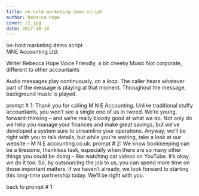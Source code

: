 ```yaml
---
title: on-hold marketing demo script
author: Rebecca Hope
cover: /2.jpg
date: 2017-10-18
---
```


on-hold marketing demo script	
MNE Accounting Ltd: 

<!--more-->


Writer	Rebecca Hope
Voice	Friendly, a bit cheeky
Music	Not corporate, different to other accountants

Audio messages play continuously, on a loop. The caller hears whatever part of the message is playing at that moment. Throughout the message, background music is played. 

prompt # 1:
Thank you for calling M N E Accounting. Unlike traditional stuffy accountants, you won’t see a single one of us in tweed. We’re young, forward-thinking – and we’re really bloody good at what we do. Not only do we help you manage your finances and make great savings, but we’ve developed a system sure to streamline your operations. Anyway, we’ll be right with you to talk details, but while you’re waiting, take a look at our website – M N E accounting.co.uk.
prompt # 2:
We know bookkeeping can be a tiresome, thankless task, especially when there are so many other things you could be doing – like watching cat videos on YouTube. It’s okay, we do it too. So, by outsourcing the job to us, you can spend more time on those important matters. If we haven’t already, we look forward to starting this long-time partnership today. We’ll be right with you. 

back to prompt # 1:
